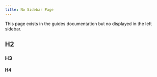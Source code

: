 ```yaml
---
title: No Sidebar Page
---
```


This page exists in the guides documentation but no displayed in the left
sidebar.

## H2

### H3

#### H4
